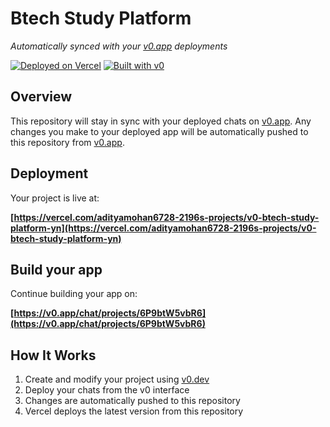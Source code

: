 # Btech Study Platform

*Automatically synced with your [v0.app](https://v0.app) deployments*

[![Deployed on Vercel](https://img.shields.io/badge/Deployed%20on-Vercel-black?style=for-the-badge&logo=vercel)](https://vercel.com/adityamohan6728-2196s-projects/v0-btech-study-platform-yn)
[![Built with v0](https://img.shields.io/badge/Built%20with-v0.app-black?style=for-the-badge)](https://v0.app/chat/projects/6P9btW5vbR6)

## Overview

This repository will stay in sync with your deployed chats on [v0.app](https://v0.app).
Any changes you make to your deployed app will be automatically pushed to this repository from [v0.app](https://v0.app).

## Deployment

Your project is live at:

**[https://vercel.com/adityamohan6728-2196s-projects/v0-btech-study-platform-yn](https://vercel.com/adityamohan6728-2196s-projects/v0-btech-study-platform-yn)**

## Build your app

Continue building your app on:

**[https://v0.app/chat/projects/6P9btW5vbR6](https://v0.app/chat/projects/6P9btW5vbR6)**

## How It Works

1. Create and modify your project using [v0.dev](https://v0.dev)
2. Deploy your chats from the v0 interface
3. Changes are automatically pushed to this repository
4. Vercel deploys the latest version from this repository
